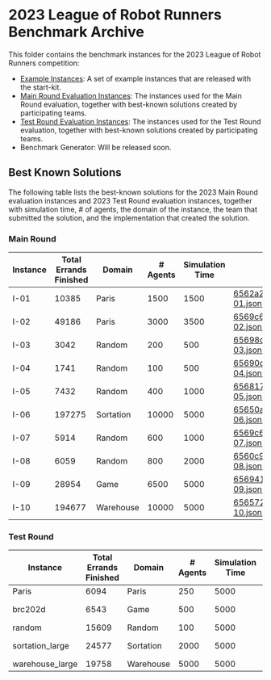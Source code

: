 # 2023 League of Robot Runners Benchmark Archive
This folder contains the benchmark instances for the 2023 League of Robot Runners competition:
- [Example Instances](./Example%20Instances/): A set of example instances that are released with the start-kit.
- [Main Round Evaluation Instances](./Main%20Round%20Evaluation%20Instances/): The instances used for the Main Round evaluation, together with best-known solutions created by participating teams.
- [Test Round Evaluation Instances](./Test%20Round%20Evaluation%20Instances/): The instances used for the Test Round evaluation, together with best-known solutions created by participating teams.
- Benchmark Generator: Will be released soon.

## Best Known Solutions
The following table lists the best-known solutions for the 2023 Main Round evaluation instances and 2023 Test Round evaluation instances, together with simulation time, # of agents, the domain of the instance, the team that submitted the solution, and the implementation that created the solution.

### Main Round

| Instance | Total Errands Finished | Domain | # Agents | Simulation Time  | Solution | Team | Submission ID | Implementation Commit Hash |
| --- | --- | --- | --- | --- | --- | --- | --- | --- |
| I-01 | 10385 | Paris | 1500 | 1500 | [6562a2b40f0c9f5516d0953b_I-01.json.zip](https://github.com/MAPF-Competition/Benchmarks/blob/main/2023%20Competition/Main%20Round%20Evaluation%20Instances/best_solutions/6562a2b40f0c9f5516d0953b_I-01.json.zip) | Team_Shadoks | 6562a2b40f0c9f5516d0953b | [7b688b1517fde2658da138588bb33b4bd31d5b00](https://github.com/MAPF-Competition/Code_Archive/tree/master/2023%20Main%20Round/Team_Shadoks/7b688b1517fde2658da138588bb33b4bd31d5b00) | 
| I-02 | 49186 | Paris | 3000 | 3500 | [6569c6510f0c9f5516db3fd9_I-02.json.zip](https://github.com/MAPF-Competition/Benchmarks/blob/main/2023%20Competition/Main%20Round%20Evaluation%20Instances/best_solutions/6569c6510f0c9f5516db3fd9_I-02.json.zip) | Team_Pikachu | 6569c6510f0c9f5516db3fd9 | [2bf88d26affb60adfdb00aa3efa5f1e70e2f36a2](https://github.com/MAPF-Competition/Code_Archive/tree/master/2023%20Main%20Round/Team_Pikachu/2bf88d26affb60adfdb00aa3efa5f1e70e2f36a2) | 
| I-03 | 3042 | Random | 200 | 500 | [65698d320f0c9f5516dae877_I-03.json.zip](https://github.com/MAPF-Competition/Benchmarks/blob/main/2023%20Competition/Main%20Round%20Evaluation%20Instances/best_solutions/65698d320f0c9f5516dae877_I-03.json.zip) | Team_Shadoks | 65698d320f0c9f5516dae877 | [a34a20e24d5ff7a7ab8ae2f5930cb063f3e06478](https://github.com/MAPF-Competition/Code_Archive/tree/master/2023%20Main%20Round/Team_Shadoks/a34a20e24d5ff7a7ab8ae2f5930cb063f3e06478) | 
| I-04 | 1741 | Random | 100 | 500 | [65690dab0f0c9f5516da216d_I-04.json.zip](https://github.com/MAPF-Competition/Benchmarks/blob/main/2023%20Competition/Main%20Round%20Evaluation%20Instances/best_solutions/65690dab0f0c9f5516da216d_I-04.json.zip) | Team_Shadoks | 65690dab0f0c9f5516da216d | [413740f9d43350738aa99afa0db63039351c11c9](https://github.com/MAPF-Competition/Code_Archive/tree/master/2023%20Main%20Round/Team_Shadoks/413740f9d43350738aa99afa0db63039351c11c9) | 
| I-05 | 7432 | Random | 400 | 1000 | [656817cd0f0c9f5516d89d07_I-05.json.zip](https://github.com/MAPF-Competition/Benchmarks/blob/main/2023%20Competition/Main%20Round%20Evaluation%20Instances/best_solutions/656817cd0f0c9f5516d89d07_I-05.json.zip) | Team_Pikachu | 656817cd0f0c9f5516d89d07 | [5746db6f1af6f942c48b7a35fe882bbba3c08119](https://github.com/MAPF-Competition/Code_Archive/tree/master/2023%20Main%20Round/Team_Pikachu/5746db6f1af6f942c48b7a35fe882bbba3c08119) | 
| I-06 | 197275 | Sortation | 10000 | 5000 | [65650a760f0c9f5516d3d704_I-06.json.zip](https://github.com/MAPF-Competition/Benchmarks/blob/main/2023%20Competition/Main%20Round%20Evaluation%20Instances/best_solutions/65650a760f0c9f5516d3d704_I-06.json.zip) | Team_Shadoks | 65650a760f0c9f5516d3d704 | [96b5b93f542d2d8078529ac1504f3e4a18583405](https://github.com/MAPF-Competition/Code_Archive/tree/master/2023%20Main%20Round/Team_Shadoks/96b5b93f542d2d8078529ac1504f3e4a18583405) | 
| I-07 | 5914 | Random | 600 | 1000 | [6569c6510f0c9f5516db3fd9_I-07.json.zip](https://github.com/MAPF-Competition/Benchmarks/blob/main/2023%20Competition/Main%20Round%20Evaluation%20Instances/best_solutions/6569c6510f0c9f5516db3fd9_I-07.json.zip) | Team_Pikachu | 6569c6510f0c9f5516db3fd9 | [2bf88d26affb60adfdb00aa3efa5f1e70e2f36a2](https://github.com/MAPF-Competition/Code_Archive/tree/master/2023%20Main%20Round/Team_Pikachu/2bf88d26affb60adfdb00aa3efa5f1e70e2f36a2) | 
| I-08 | 6059 | Random | 800 | 2000 | [6560c90d0f0c9f5516ce44b9_I-08.json.zip](https://github.com/MAPF-Competition/Benchmarks/blob/main/2023%20Competition/Main%20Round%20Evaluation%20Instances/best_solutions/6560c90d0f0c9f5516ce44b9_I-08.json.zip) | Team_Shadoks | 6560c90d0f0c9f5516ce44b9 | [1248faae2d47f7616224775a0dcafa008c55900a](https://github.com/MAPF-Competition/Code_Archive/tree/master/2023%20Main%20Round/Team_Shadoks/1248faae2d47f7616224775a0dcafa008c55900a) | 
| I-09 | 28954 | Game | 6500 | 5000 | [656941260f0c9f5516da72a4_I-09.json.zip](https://github.com/MAPF-Competition/Benchmarks/blob/main/2023%20Competition/Main%20Round%20Evaluation%20Instances/best_solutions/656941260f0c9f5516da72a4_I-09.json.zip) | Team_Pikachu | 656941260f0c9f5516da72a4 | [2bf88d26affb60adfdb00aa3efa5f1e70e2f36a2](https://github.com/MAPF-Competition/Code_Archive/tree/master/2023%20Main%20Round/Team_Pikachu/2bf88d26affb60adfdb00aa3efa5f1e70e2f36a2) | 
| I-10 | 194677 | Warehouse | 10000 | 5000 | [6565721e0f0c9f5516d45c5b_I-10.json.zip](https://github.com/MAPF-Competition/Benchmarks/blob/main/2023%20Competition/Main%20Round%20Evaluation%20Instances/best_solutions/6565721e0f0c9f5516d45c5b_I-10.json.zip) | Team_Shadoks | 6565721e0f0c9f5516d45c5b | [e131115400c370760c8f065406b09351467a6980](https://github.com/MAPF-Competition/Code_Archive/tree/master/2023%20Main%20Round/Team_Shadoks/e131115400c370760c8f065406b09351467a6980) |

### Test Round

| Instance | Total Errands Finished | Domain | # Agents | Simulation Time  | Solution | Team | Submission ID | Implementation Commit Hash |
| --- | --- | --- | --- | --- | --- | --- | --- | --- |
| Paris | 6094 | Paris | 250 | 5000 | [64dc55da19c3fae19be7a6cd_Paris.json.zip](https://github.com/MAPF-Competition/Benchmarks/blob/main/2023%20Competition/Main%20Round%20Evaluation%20Instances/best_solutions/64dc55da19c3fae19be7a6cd_Paris.json.zip) | Team_Pikachu | 64dc55da19c3fae19be7a6cd | [c9fa23c7069c005016b6a774591acca252499225](https://github.com/MAPF-Competition/Code_Archive/tree/master/2023%20Main%20Round/Team_Pikachu/c9fa23c7069c005016b6a774591acca252499225) | 
| brc202d | 6543 | Game | 500 | 5000 | [64e7688819c3fae19be82ffa_brc202d.json.zip](https://github.com/MAPF-Competition/Benchmarks/blob/main/2023%20Competition/Main%20Round%20Evaluation%20Instances/best_solutions/64e7688819c3fae19be82ffa_brc202d.json.zip) | Team_NCD-MIPT | 64e7688819c3fae19be82ffa | [64eb17e9395e9d0680aba75a6f08f705ae5f2d09](https://github.com/MAPF-Competition/Code_Archive/tree/master/2023%20Main%20Round/Team_NCD-MIPT/64eb17e9395e9d0680aba75a6f08f705ae5f2d09) | 
| random | 15609 | Random | 100 | 5000 | [64dc55da19c3fae19be7a6cd_random.json.zip](https://github.com/MAPF-Competition/Benchmarks/blob/main/2023%20Competition/Main%20Round%20Evaluation%20Instances/best_solutions/64dc55da19c3fae19be7a6cd_random.json.zip) | Team_Pikachu | 64dc55da19c3fae19be7a6cd | [c9fa23c7069c005016b6a774591acca252499225](https://github.com/MAPF-Competition/Code_Archive/tree/master/2023%20Main%20Round/Team_Pikachu/c9fa23c7069c005016b6a774591acca252499225) | 
| sortation_large | 24577 | Sortation | 2000 | 5000 | [64eefc0789b427e14a31a8f7_sortation_large.json.zip](https://github.com/MAPF-Competition/Benchmarks/blob/main/2023%20Competition/Main%20Round%20Evaluation%20Instances/best_solutions/64eefc0789b427e14a31a8f7_sortation_large.json.zip) | Team_NCD-MIPT | 64eefc0789b427e14a31a8f7 | [5ccf71508a4481438f22c43d8360113037675264](https://github.com/MAPF-Competition/Code_Archive/tree/master/2023%20Main%20Round/Team_NCD-MIPT/5ccf71508a4481438f22c43d8360113037675264) | 
| warehouse_large | 19758 | Warehouse | 5000 | 5000 | [64dc55da19c3fae19be7a6cd_warehouse_large.json.zip](https://github.com/MAPF-Competition/Benchmarks/blob/main/2023%20Competition/Main%20Round%20Evaluation%20Instances/best_solutions/64dc55da19c3fae19be7a6cd_warehouse_large.json.zip) | Team_Pikachu | 64dc55da19c3fae19be7a6cd | [c9fa23c7069c005016b6a774591acca252499225](https://github.com/MAPF-Competition/Code_Archive/tree/master/2023%20Main%20Round/Team_Pikachu/c9fa23c7069c005016b6a774591acca252499225) | 

